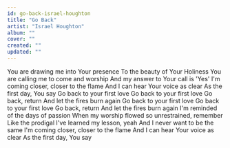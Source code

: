 ```yaml
---
id: go-back-israel-houghton
title: "Go Back"
artist: "Israel Houghton"
album: ""
cover: ""
created: ""
updated: ""
---
```


You are drawing me into Your presence
To the beauty of Your Holiness
You are calling me to come and worship
And my answer to Your call is 'Yes'
I'm coming closer, closer to the flame
And I can hear Your voice as clear
As the first day, You say
Go back to your first love
Go back to your first love
Go back, return
And let the fires burn again
Go back to your first love
Go back to your first love
Go back, return
And let the fires burn again
I'm reminded of the days of passion
When my worship flowed so unrestrained, remember
Like the prodigal I've learned my lesson, yeah
And I never want to be the same
I'm coming closer, closer to the flame
And I can hear Your voice as clear
As the first day, You say